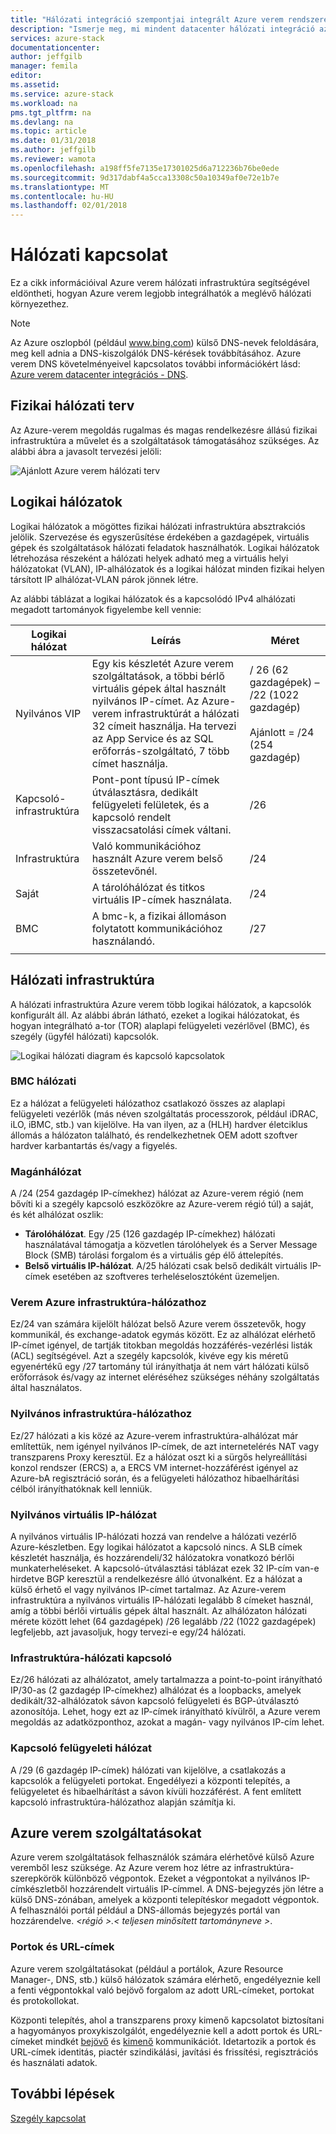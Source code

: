```yaml
---
title: "Hálózati integráció szempontjai integrált Azure verem rendszerek |} Microsoft Docs"
description: "Ismerje meg, mi mindent datacenter hálózati integráció az többcsomópontos Azure veremnek megfelelő tervezését."
services: azure-stack
documentationcenter: 
author: jeffgilb
manager: femila
editor: 
ms.assetid: 
ms.service: azure-stack
ms.workload: na
pms.tgt_pltfrm: na
ms.devlang: na
ms.topic: article
ms.date: 01/31/2018
ms.author: jeffgilb
ms.reviewer: wamota
ms.openlocfilehash: a198ff5fe7135e17301025d6a712236b76be0ede
ms.sourcegitcommit: 9d317dabf4a5cca13308c50a10349af0e72e1b7e
ms.translationtype: MT
ms.contentlocale: hu-HU
ms.lasthandoff: 02/01/2018
---
```

# <a name="network-connectivity"></a>Hálózati kapcsolat
Ez a cikk információival Azure verem hálózati infrastruktúra segítségével eldöntheti, hogyan Azure verem legjobb integrálhatók a meglévő hálózati környezethez. 

> [!NOTE]
> Az Azure oszlopból (például www.bing.com) külső DNS-nevek feloldására, meg kell adnia a DNS-kiszolgálók DNS-kérések továbbításához. Azure verem DNS követelményeivel kapcsolatos további információkért lásd: [Azure verem datacenter integrációs - DNS](azure-stack-integrate-dns.md).

## <a name="physical-network-design"></a>Fizikai hálózati terv
Az Azure-verem megoldás rugalmas és magas rendelkezésre állású fizikai infrastruktúra a művelet és a szolgáltatások támogatásához szükséges. Az alábbi ábra a javasolt tervezési jelöli:

![Ajánlott Azure verem hálózati terv](media/azure-stack-network/recommended-design.png)


## <a name="logical-networks"></a>Logikai hálózatok
Logikai hálózatok a mögöttes fizikai hálózati infrastruktúra absztrakciós jelölik. Szervezése és egyszerűsítése érdekében a gazdagépek, virtuális gépek és szolgáltatások hálózati feladatok használhatók. Logikai hálózatok létrehozása részeként a hálózati helyek adható meg a virtuális helyi hálózatokat (VLAN), IP-alhálózatok és a logikai hálózat minden fizikai helyen társított IP alhálózat-VLAN párok jönnek létre.

Az alábbi táblázat a logikai hálózatok és a kapcsolódó IPv4 alhálózati megadott tartományok figyelembe kell vennie:

| Logikai hálózat | Leírás | Méret | 
| -------- | ------------- | ------------ | 
| Nyilvános VIP | Egy kis készletét Azure verem szolgáltatások, a többi bérlő virtuális gépek által használt nyilvános IP-címet. Az Azure-verem infrastruktúrát a hálózati 32 címeit használja. Ha tervezi az App Service és az SQL erőforrás-szolgáltató, 7 több címet használja. | / 26 (62 gazdagépek) – /22 (1022 gazdagép)<br><br>Ajánlott = /24 (254 gazdagép) | 
| Kapcsoló-infrastruktúra | Pont-pont típusú IP-címek útválasztásra, dedikált felügyeleti felületek, és a kapcsoló rendelt visszacsatolási címek váltani. | /26 | 
| Infrastruktúra | Való kommunikációhoz használt Azure verem belső összetevőnél. | /24 |
| Saját | A tárolóhálózat és titkos virtuális IP-címek használata. | /24 | 
| BMC | A bmc-k, a fizikai állomáson folytatott kommunikációhoz használandó. | /27 | 
| | | |

## <a name="network-infrastructure"></a>Hálózati infrastruktúra
A hálózati infrastruktúra Azure verem több logikai hálózatok, a kapcsolók konfigurált áll. Az alábbi ábrán látható, ezeket a logikai hálózatokat, és hogyan integrálható a-tor (TOR) alaplapi felügyeleti vezérlővel (BMC), és szegély (ügyfél hálózati) kapcsolók.

![Logikai hálózati diagram és kapcsoló kapcsolatok](media/azure-stack-network/NetworkDiagram.png)

### <a name="bmc-network"></a>BMC hálózati
Ez a hálózat a felügyeleti hálózathoz csatlakozó összes az alaplapi felügyeleti vezérlők (más néven szolgáltatás processzorok, például iDRAC, iLO, iBMC, stb.) van kijelölve. Ha van ilyen, az a (HLH) hardver életciklus állomás a hálózaton található, és rendelkezhetnek OEM adott szoftver hardver karbantartás és/vagy a figyelés. 

### <a name="private-network"></a>Magánhálózat
A /24 (254 gazdagép IP-címekhez) hálózat az Azure-verem régió (nem bővíti ki a szegély kapcsoló eszközökre az Azure-verem régió túl) a saját, és két alhálózat oszlik:

- **Tárolóhálózat**. Egy /25 (126 gazdagép IP-címekhez) hálózati használatával támogatja a közvetlen tárolóhelyek és a Server Message Block (SMB) tárolási forgalom és a virtuális gép élő áttelepítés. 
- **Belső virtuális IP-hálózat**. A/25 hálózati csak belső dedikált virtuális IP-címek esetében az szoftveres terheléselosztóként üzemeljen.

### <a name="azure-stack-infrastructure-network"></a>Verem Azure infrastruktúra-hálózathoz
Ez/24 van számára kijelölt hálózat belső Azure verem összetevők, hogy kommunikál, és exchange-adatok egymás között. Ez az alhálózat elérhető IP-címet igényel, de tartják titokban megoldás hozzáférés-vezérlési listák (ACL) segítségével. Azt a szegély kapcsolók, kivéve egy kis méretű egyenértékű egy /27 tartomány túl irányíthatja át nem várt hálózati külső erőforrások és/vagy az internet eléréséhez szükséges néhány szolgáltatás által használatos. 

### <a name="public-infrastructure-network"></a>Nyilvános infrastruktúra-hálózathoz
Ez/27 hálózati a kis közé az Azure-verem infrastruktúra-alhálózat már említettük, nem igényel nyilvános IP-címek, de azt internetelérés NAT vagy transzparens Proxy keresztül. Ez a hálózat oszt ki a sürgős helyreállítási konzol rendszer (ERCS) a, a ERCS VM internet-hozzáférést igényel az Azure-bA regisztráció során, és a felügyeleti hálózathoz hibaelhárítási célból irányíthatóknak kell lenniük.

### <a name="public-vip-network"></a>Nyilvános virtuális IP-hálózat
A nyilvános virtuális IP-hálózati hozzá van rendelve a hálózati vezérlő Azure-készletben. Egy logikai hálózatot a kapcsoló nincs. A SLB címek készletét használja, és hozzárendeli/32 hálózatokra vonatkozó bérlői munkaterheléseket. A kapcsoló-útválasztási táblázat ezek 32 IP-cím van-e hirdetve BGP keresztül a rendelkezésre álló útvonalként. Ez a hálózat a külső érhető el vagy nyilvános IP-címet tartalmaz. Az Azure-verem infrastruktúra a nyilvános virtuális IP-hálózati legalább 8 címeket használ, amíg a többi bérlői virtuális gépek által használt. Az alhálózaton hálózati mérete között lehet (64 gazdagépek) /26 legalább /22 (1022 gazdagépek) legfeljebb, azt javasoljuk, hogy tervezi-e egy/24 hálózati.

### <a name="switch-infrastructure-network"></a>Infrastruktúra-hálózati kapcsoló
Ez/26 hálózati az alhálózatot, amely tartalmazza a point-to-point irányítható IP/30-as (2 gazdagép IP-címekhez) alhálózat és a loopbacks, amelyek dedikált/32-alhálózatok sávon kapcsoló felügyeleti és BGP-útválasztó azonosítója. Lehet, hogy ezt az IP-címek irányítható kívülről, a Azure verem megoldás az adatközponthoz, azokat a magán- vagy nyilvános IP-cím lehet.

### <a name="switch-management-network"></a>Kapcsoló felügyeleti hálózat
A /29 (6 gazdagép IP-címek) hálózati van kijelölve, a csatlakozás a kapcsolók a felügyeleti portokat. Engedélyezi a központi telepítés, a felügyeletet és hibaelhárítást a sávon kívüli hozzáférést. A fent említett kapcsoló infrastruktúra-hálózathoz alapján számítja ki.

## <a name="publish-azure-stack-services"></a>Azure verem szolgáltatásokat
Azure verem szolgáltatások felhasználók számára elérhetővé külső Azure veremből lesz szüksége. Az Azure verem hoz létre az infrastruktúra-szerepkörök különböző végpontok. Ezeket a végpontokat a nyilvános IP-címkészletből hozzárendelt virtuális IP-címmel. A DNS-bejegyzés jön létre a külső DNS-zónában, amelyek a központi telepítéskor megadott végpontok. A felhasználói portál például a DNS-állomás bejegyzés portál van hozzárendelve.  *&lt;régió >.&lt; teljesen minősített tartományneve >*.

### <a name="ports-and-urls"></a>Portok és URL-címek
Azure verem szolgáltatásokat (például a portálok, Azure Resource Manager-, DNS, stb.) külső hálózatok számára elérhető, engedélyeznie kell a fenti végpontokkal való bejövő forgalom az adott URL-címeket, portokat és protokollokat.
 
Központi telepítés, ahol a transzparens proxy kimenő kapcsolatot biztosítani a hagyományos proxykiszolgálót, engedélyeznie kell a adott portok és URL-címeket mindkét [bejövő](https://docs.microsoft.com/azure/azure-stack/azure-stack-integrate-endpoints#ports-and-protocols-inbound) és [kimenő](https://docs.microsoft.com/azure/azure-stack/azure-stack-integrate-endpoints#ports-and-urls-outbound) kommunikációt. Idetartozik a portok és URL-címek identitás, piactér szindikálási, javítási és frissítési, regisztrációs és használati adatok.

## <a name="next-steps"></a>További lépések
[Szegély kapcsolat](azure-stack-border-connectivity.md)